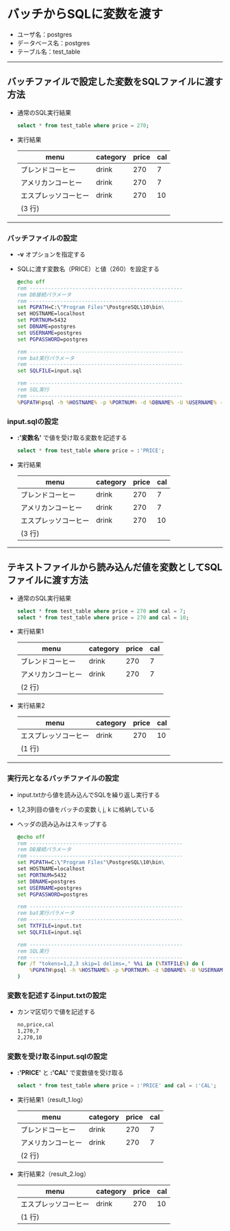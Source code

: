 # バッチからSQLに変数を渡す

* ユーザ名：postgres
* データベース名：postgres
* テーブル名：test_table

***

## バッチファイルで設定した変数をSQLファイルに渡す方法

* 通常のSQL実行結果

  ```sql
  select * from test_table where price = 270;
  ```

* 実行結果

  |menu|category|price|cal|
  |--|--|--|--|
  |ブレンドコーヒー|drink|270|7|
  |アメリカンコーヒー|drink|270|7|
  |エスプレッソコーヒー|drink|270|10|
  (3 行)|

***

### バッチファイルの設定

* __-v__ オプションを指定する
* SQLに渡す変数名（PRICE）と値（260）を設定する

  ```bat
  @echo off
  rem --------------------------------------------------
  rem DB接続パラメータ
  rem --------------------------------------------------
  set PGPATH=C:\"Program Files"\PostgreSQL\10\bin\
  set HOSTNAME=localhost
  set PORTNUM=5432
  set DBNAME=postgres
  set USERNAME=postgres
  set PGPASSWORD=postgres

  rem --------------------------------------------------
  rem bat実行パラメータ
  rem --------------------------------------------------
  set SQLFILE=input.sql

  rem --------------------------------------------------
  rem SQL実行
  rem --------------------------------------------------
  %PGPATH%psql -h %HOSTNAME% -p %PORTNUM% -d %DBNAME% -U %USERNAME% -f %SQLFILE% -v PRICE=270
  ```

### input.sqlの設定

* __:'変数名'__ で値を受け取る変数を記述する

  ```sql
  select * from test_table where price = :'PRICE';
  ```

* 実行結果

  |menu|category|price|cal|
  |--|--|--|--|
  |ブレンドコーヒー|drink|270|7|
  |アメリカンコーヒー|drink|270|7|
  |エスプレッソコーヒー|drink|270|10|
  (3 行)|

***

## テキストファイルから読み込んだ値を変数としてSQLファイルに渡す方法

* 通常のSQL実行結果

  ```sql
  select * from test_table where price = 270 and cal = 7;
  select * from test_table where price = 270 and cal = 10;
  ```

* 実行結果1

  |menu|category|price|cal|
  |--|--|--|--|
  |ブレンドコーヒー|drink|270|7|
  |アメリカンコーヒー|drink|270|7|
  (2 行)|

* 実行結果2

  |menu|category|price|cal|
  |--|--|--|--|
  |エスプレッソコーヒー|drink|270|10|
  (1 行)|

***

### 実行元となるバッチファイルの設定

* input.txtから値を読み込んでSQLを繰り返し実行する
* 1,2,3列目の値をバッチの変数 i, j, k に格納している
* ヘッダの読み込みはスキップする

  ```bat
  @echo off
  rem --------------------------------------------------
  rem DB接続パラメータ
  rem --------------------------------------------------
  set PGPATH=C:\"Program Files"\PostgreSQL\10\bin\
  set HOSTNAME=localhost
  set PORTNUM=5432
  set DBNAME=postgres
  set USERNAME=postgres
  set PGPASSWORD=postgres

  rem --------------------------------------------------
  rem bat実行パラメータ
  rem --------------------------------------------------
  set TXTFILE=input.txt
  set SQLFILE=input.sql

  rem --------------------------------------------------
  rem SQL実行
  rem --------------------------------------------------
  for /f "tokens=1,2,3 skip=1 delims=," %%i in (%TXTFILE%) do (
      %PGPATH%psql -h %HOSTNAME% -p %PORTNUM% -d %DBNAME% -U %USERNAME% -f %SQLFILE% -v PRICE=%%j -v CAL=%%k -o result_%%i.log
  )
  ```

### 変数を記述するinput.txtの設定

* カンマ区切りで値を記述する

  ```txt
  no,price,cal
  1,270,7
  2,270,10
  ```

### 変数を受け取るinput.sqlの設定

* __:'PRICE'__ と __:'CAL'__ で変数値を受け取る

  ```sql
  select * from test_table where price = :'PRICE' and cal = :'CAL';
  ```

* 実行結果1（result_1.log）

  |menu|category|price|cal|
  |--|--|--|--|
  |ブレンドコーヒー|drink|270|7|
  |アメリカンコーヒー|drink|270|7|
  (2 行)|

* 実行結果2（result_2.log）

  |menu|category|price|cal|
  |--|--|--|--|
  |エスプレッソコーヒー|drink|270|10|
  (1 行)|
